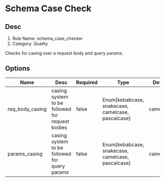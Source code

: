 # Schema Case Check

## Desc

1. Rule Name: schema_case_checker
2. Category: Quality

Checks for casing over a request body and query params.

## Options

| Name            | Desc                                            | Required | Type                                              | Default   |
| --------------- | ----------------------------------------------- | -------- | ------------------------------------------------- | --------- |
| req_body_casing | casing system to be followed for request bodies | false    | Enum[kebabcase, snakecase, camelcase, pascalcase] | camelcase |
| params_casing   | casing system to be followed for query params   | false    | Enum[kebabcase, snakecase, camelcase, pascalcase] | camelcase |
